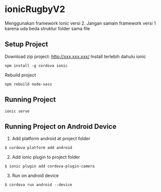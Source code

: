 # ionicRugbyV2
Menggunakan framework ionic versi 2. Jangan samain framework versi 1 karena uda beda struktur folder sama file

## Setup Project

Download zip project: http://xxx.xxx.xxx/
Install terlebih dahulu ionic
```
npm install -g cordova ionic
```
Rebuild project
```
npm rebuild node-sass
```

## Running Project

```
ionic serve
```

## Running Project on Android Device

1. Add platform android at project folder
```
$ cordova platform add android
```

2. Add ionic plugin to project folder
```
$ ionic plugin add cordova-plugin-camera
```

3. Run on android device
```
$ cordova run android --device
```
